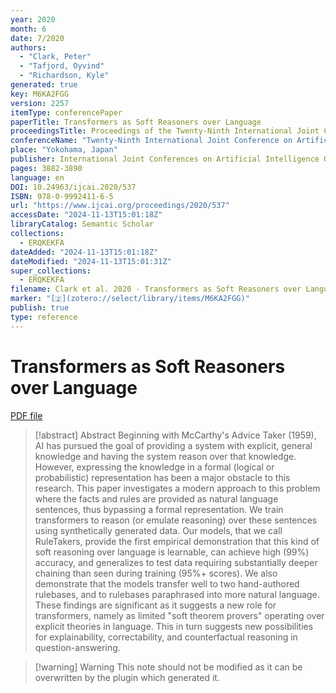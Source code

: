 ```yaml
---
year: 2020
month: 6
date: 7/2020
authors:
  - "Clark, Peter"
  - "Tafjord, Oyvind"
  - "Richardson, Kyle"
generated: true
key: M6KA2FGG
version: 2257
itemType: conferencePaper
paperTitle: Transformers as Soft Reasoners over Language
proceedingsTitle: Proceedings of the Twenty-Ninth International Joint Conference on Artificial Intelligence
conferenceName: "Twenty-Ninth International Joint Conference on Artificial Intelligence and Seventeenth Pacific Rim International Conference on Artificial Intelligence {IJCAI-PRICAI-20}"
place: "Yokohama, Japan"
publisher: International Joint Conferences on Artificial Intelligence Organization
pages: 3882-3890
language: en
DOI: 10.24963/ijcai.2020/537
ISBN: 978-0-9992411-6-5
url: "https://www.ijcai.org/proceedings/2020/537"
accessDate: "2024-11-13T15:01:18Z"
libraryCatalog: Semantic Scholar
collections:
  - ERQKEKFA
dateAdded: "2024-11-13T15:01:18Z"
dateModified: "2024-11-13T15:01:31Z"
super_collections:
  - ERQKEKFA
filename: Clark et al. 2020 - Transformers as Soft Reasoners over Language.pdf
marker: "[🇿](zotero://select/library/items/M6KA2FGG)"
publish: true
type: reference
---
```

# Transformers as Soft Reasoners over Language

[PDF file](/Papers/PDFs/Clark%20et%20al.%202020%20-%20Transformers%20as%20Soft%20Reasoners%20over%20Language.pdf)

> [!abstract] Abstract
> Beginning with McCarthy's Advice Taker (1959), AI has pursued the goal of providing a system with explicit, general knowledge and having the system reason over that knowledge. However, expressing the knowledge in a formal (logical or probabilistic) representation has been a major obstacle to this research. This paper investigates a modern approach to this problem where the facts and rules are provided as natural language sentences, thus bypassing a formal representation. We train transformers to reason (or emulate reasoning) over these sentences using synthetically generated data. Our models, that we call RuleTakers, provide the first empirical demonstration that this kind of soft reasoning over language is learnable, can achieve high (99%) accuracy, and generalizes to test data requiring substantially deeper chaining than seen during training (95%+ scores). We also demonstrate that the models transfer well to two hand-authored rulebases, and to rulebases paraphrased into more natural language. These findings are significant as it suggests a new role for transformers, namely as limited "soft theorem provers" operating over explicit theories in language. This in turn suggests new possibilities for explainability, correctability, and counterfactual reasoning in question-answering.

>[!warning] Warning
> This note should not be modified as it can be overwritten by the plugin which generated it.

